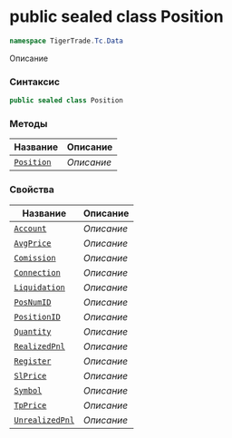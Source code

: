 
# public sealed class Position
```csharp
namespace TigerTrade.Tc.Data
```



Описание

### Синтаксис
```csharp
public sealed class Position
```


### Методы
| Название | Описание |
| --- | --- |
| [`Position`](./Position.cs/Методы/Position.md) | *Описание* |

### Свойства
| Название | Описание |
| --- | --- |
| [`Account`](./Position.cs/Свойства/Account.md) | *Описание* |
| [`AvgPrice`](./Position.cs/Свойства/AvgPrice.md) | *Описание* |
| [`Comission`](./Position.cs/Свойства/Comission.md) | *Описание* |
| [`Connection`](./Position.cs/Свойства/Connection.md) | *Описание* |
| [`Liquidation`](./Position.cs/Свойства/Liquidation.md) | *Описание* |
| [`PosNumID`](./Position.cs/Свойства/PosNumID.md) | *Описание* |
| [`PositionID`](./Position.cs/Свойства/PositionID.md) | *Описание* |
| [`Quantity`](./Position.cs/Свойства/Quantity.md) | *Описание* |
| [`RealizedPnl`](./Position.cs/Свойства/RealizedPnl.md) | *Описание* |
| [`Register`](./Position.cs/Свойства/Register.md) | *Описание* |
| [`SlPrice`](./Position.cs/Свойства/SlPrice.md) | *Описание* |
| [`Symbol`](./Position.cs/Свойства/Symbol.md) | *Описание* |
| [`TpPrice`](./Position.cs/Свойства/TpPrice.md) | *Описание* |
| [`UnrealizedPnl`](./Position.cs/Свойства/UnrealizedPnl.md) | *Описание* |



